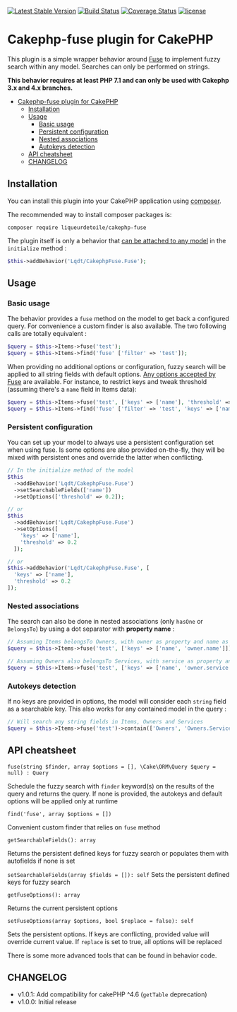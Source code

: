 [![Latest Stable Version](https://img.shields.io/github/release/liqueurdetoile/cakephp-fuse.svg?style=flat-square)](https://packagist.org/packages/liqueurdetoile/cakephp-fuse
)
[![Build Status](https://travis-ci.com/liqueurdetoile/cakephp-fuse.svg?branch=master)](https://travis-ci.com/liqueurdetoile/cakephp-fuse)
[![Coverage Status](https://coveralls.io/repos/github/liqueurdetoile/cakephp-fuse/badge.svg?branch=master)](https://coveralls.io/github/liqueurdetoile/cakephp-fuse?branch=master)
[![license](https://img.shields.io/github/license/liqueurdetoile/cakephp-fuse.svg?style=flat-square)](https://packagist.org/packages/liqueurdetoile/cakephp-fuse)

# Cakephp-fuse plugin for CakePHP

This plugin is a simple wrapper behavior around [Fuse](https://github.com/loilo/Fuse) to implement fuzzy search within any model. Searches can only be performed on strings.

**This behavior requires at least PHP 7.1 and can only be used with Cakephp 3.x and 4.x branches.**

<!-- TOC depthFrom:1 depthTo:6 withLinks:1 updateOnSave:1 orderedList:0 -->

- [Cakephp-fuse plugin for CakePHP](#cakephp-fuse-plugin-for-cakephp)
	- [Installation](#installation)
	- [Usage](#usage)
		- [Basic usage](#basic-usage)
		- [Persistent configuration](#persistent-configuration)
		- [Nested associations](#nested-associations)
		- [Autokeys detection](#autokeys-detection)
	- [API cheatsheet](#api-cheatsheet)
	- [CHANGELOG](#changelog)

<!-- /TOC -->

## Installation

You can install this plugin into your CakePHP application using [composer](https://getcomposer.org).

The recommended way to install composer packages is:

```
composer require liqueurdetoile/cakephp-fuse
```

The plugin itself is only a behavior that [can be attached to any model](https://book.cakephp.org/4/en/orm/behaviors.html) in the `initialize` method :

```php
$this->addBehavior('Lqdt/CakephpFuse.Fuse');
```

## Usage

### Basic usage
The behavior provides a `fuse` method on the model to get back a configured query. For convenience a custom finder is also available. The two following calls are totally equivalent :

```php
$query = $this->Items->fuse('test');
$query = $this->Items->find('fuse' ['filter' => 'test']);
```

When providing no additional options or configuration, fuzzy search will be applied to all string fields with default options. [Any options accepted by Fuse](https://github.com/loilo/Fuse#options) are available. For instance, to restrict keys and tweak threshold (assuming there's a `name` field in Items data):

```php
$query = $this->Items->fuse('test', ['keys' => ['name'], 'threshold' => 0.2]);
$query = $this->Items->find('fuse' ['filter' => 'test', 'keys' => ['name'], 'threshold' => 0.2]);
```

### Persistent configuration
You can set up your model to always use a persistent configuration set when using fuse. Is some options are also provided on-the-fly, they will be mixed with persistent ones and override the latter when conflicting.

```php
// In the initialize method of the model
$this
  ->addBehavior('Lqdt/CakephpFuse.Fuse')
  ->setSearchableFields(['name'])
  ->setOptions(['threshold' => 0.2]);

// or
$this
  ->addBehavior('Lqdt/CakephpFuse.Fuse')
  ->setOptions([
    'keys' => ['name'],
    'threshold' => 0.2
  ]);

// or
$this->addBehavior('Lqdt/CakephpFuse.Fuse', [
  'keys' => ['name'],
  'threshold' => 0.2
]);
```

### Nested associations
The search can also be done in nested associations (only `hasOne` or `BelongsTo`) by using a dot separator with **property name** :

```php
// Assuming Items belongsTo Owners, with owner as property and name as string field
$query = $this->Items->fuse('test', ['keys' => ['name', 'owner.name']])->contain(['Owners']);

// Assuming Owners also belongsTo Services, with service as property and name as string field
$query = $this->Items->fuse('test', ['keys' => ['name', 'owner.service.name']])->contain(['Owners', 'Owners.Services']);
```

### Autokeys detection
If no keys are provided in options, the model will consider each `string` field as a searchable key. This also works for any contained model in the query :

```php
// Will search any string fields in Items, Owners and Services
$query = $this->Items->fuse('test')->contain(['Owners', 'Owners.Services']);
```

## API cheatsheet
`fuse(string $finder, array $options = [], \Cake\ORM\Query $query = null) : Query`

Schedule the fuzzy search with `finder` keyword(s) on the results of the query and returns the query. If none is provided, the autokeys and default options will be applied only at runtime

`find('fuse', array $options = [])`

Convenient custom finder that relies on `fuse` method

`getSearchableFields(): array`

Returns the persistent defined keys for fuzzy search or populates them with autofields if none is set

`setSearchableFields(array $fields = []): self`
Sets the persistent defined keys for fuzzy search

`getFuseOptions(): array`

Returns the current persistent options

`setFuseOptions(array $options, bool $replace = false): self`

Sets the persistent options. If keys are conflicting, provided value will override current value. If `replace` is set to true, all options will be replaced

There is some more advanced tools that can be found in behavior code.

## CHANGELOG

- v1.0.1: Add compatibility for cakePHP ^4.6 (`getTable` deprecation)
- v1.0.0: Initial release
